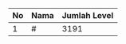 | No | Nama            | Jumlah Level |
|----|-----------------|--------------|
| 1  | #    |    3191        |

